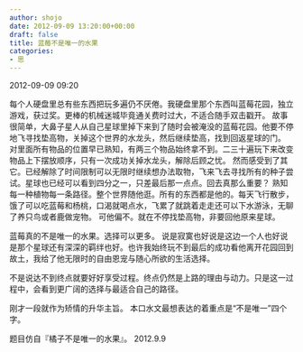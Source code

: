 ```yaml
---
author: shojo
date: 2012-09-09 13:20:00+00:00
draft: false
title: 蓝莓不是唯一的水果
categories:
- 思
---
```


2012-09-09 09:20

每个人硬盘里总有些东西把玩多遍仍不厌倦。我硬盘里那个东西叫蓝莓花园，独立游戏，获过奖。更棒的机械迷城毕竟通关费时过大，不适合随手双击戳开。
故事很简单，大鼻子星人从自己星球里掉下来到了随时会被淹没的蓝莓花园。他要不停地飞寻找垫高物，关掉这个世界的水龙头，然后继续垫高，找到回返星球的门。
对里面所有物品的位置早已熟知，有两三个物品始终拿不到。二三十遍玩下来改变物品上下摆放顺序，只有一次成功关掉水龙头，解除后顾之忧。
然而感受到了其它。已经解除了时间限制可以无限时继续想办法取物，飞来飞去寻找所有的种子尝试。星球也已经可以看到四分之一，只差最后那一点点。回去真那么重要？
熟知每一种植物每一条路径。整个世界随他逛。所有的东西都是他的。每天飞行散步，饿了可以吃蓝莓和杨桃，口渴就喝点水，飞累了就跳着走走还可以下水游泳，无聊了养只鸟或者鹿做宠物。
可他偏不。就在不停找垫高物，非要回他原来星球。

蓝莓真的不是唯一的水果。选择可以更多。
说是寂寞也好说是这边一个人也好说是那个星球还有深深的羁绊也好。也许我始终玩不到最后的成功看他离开花园回到故土，我给了他无限时的自由恩宠与随心所欲的生活选择。

不是说达不到终点就要好好享受过程。终点仍然是上路的理由与动力。只是这一过程中，会看到更广阔的选择与最适合自己的路径。

刚才一段就作为矫情的升华主旨。
本口水文最想表达的着重点是“不是唯一”四个字。

题目仿自『橘子不是唯一的水果』。
2012.9.9
